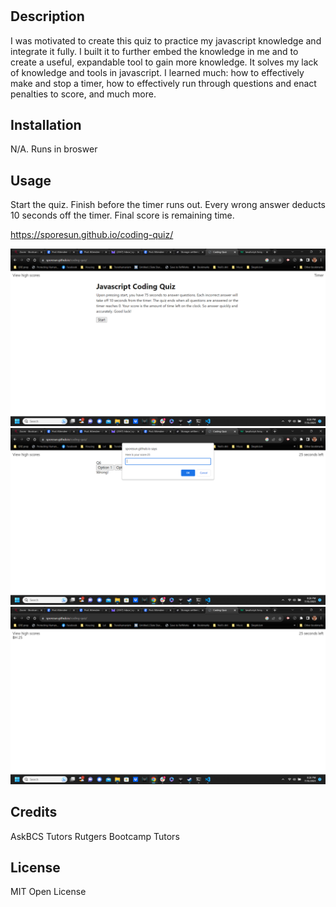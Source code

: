 # <Your-Project-Title>

## Description

I was motivated to create this quiz to practice my javascript knowledge and integrate it fully. I built it to further embed the knowledge in me and to create a useful, expandable tool to gain more knowledge. It solves my lack of knowledge and tools in javascript. I learned much: how to effectively make and stop a timer, how to effectively run through questions and enact penalties to score, and much more.

## Installation

N/A. Runs in broswer

## Usage

Start the quiz. Finish before the timer runs out. Every wrong answer deducts 10 seconds off the timer. Final score is remaining time.

https://sporesun.github.io/coding-quiz/

![Screenshot 1](assets/images/screenshot.png)
![Screenshot 2](assets/images/screenshot2.png)
![Screenshot 3](assets/images/screenshot3.png)

## Credits
AskBCS Tutors
Rutgers Bootcamp Tutors

## License

MIT Open License